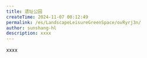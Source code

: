```yaml
---
title: 遗址公园
createTime: 2024-11-07 00:12:49
permalink: /es/LandscapeLeisureGreenSpace/ovRyrj3n/
author: sunshang-hl
description: xxxx
---
```


xxxx
